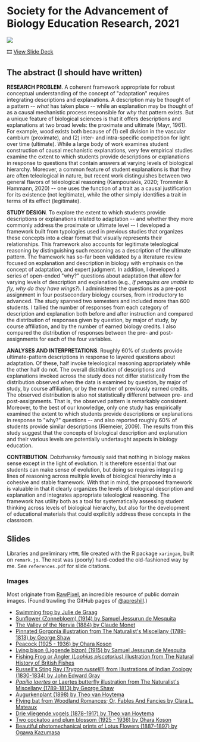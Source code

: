 # Society for the Advancement of Biology Education Research, 2021

![](css/images/07-21-saber-card.png)

🎞️ [View Slide Deck](https://ledelaney.org/talks/2021saber/)

## The abstract (I should have written)

**RESEARCH PROBLEM**.
A coherent framework appropriate for robust conceptual understanding of the concept of "adaptation" requires integrating descriptions and explanations. A description may be thought of a pattern -- _what_ has taken place -- while an explanation may be thought of as a causal mechanistic process responsible for _why_ that pattern exists. But a unique feature of biological sciences is that it offers descriptions and explanations at two broad levels: the proximate and ultimate (Mayr, 1961). For example, wood exists both because of (1) cell division in the vascular cambium (proximate), and (2) inter- and intra-specific competition for light over time (ultimate). While a large body of work examines student construction of causal mechanistic explanations, very few empirical studies examine the extent to which students provide descriptions or explanations in response to questions that contain answers at varying levels of biological hierarchy. Moreover, a common feature of student explanations is that they are often teleological in nature, but recent work distinguishes between two general flavors of teleological reasoning (Kampourakis, 2020; Trommler & Hammann, 2020) -- one uses the function of a trait as a causal justification for its existence (not legitimate), while the other simply identifies a trait in terms of its effect (legitimate).

**STUDY DESIGN**.
To explore the extent to which students provide descriptions or explanations related to adaptation -- and whether they more commonly address the proximate or ultimate level -- I developed a framework built from typologies used in previous studies that organizes these concepts into a clear format that visually represents their relationships. This framework also accounts for legitimate teleological reasoning by distinguishing such reasoning as a description of the ultimate pattern. The framework has so-far been validated by a literature review focused on explanation and description in biology with emphasis on the concept of adaptation, and expert judgment. In addition, I developed a series of open-ended "why?" questions about adaptation that allow for varying levels of description and explanation (e.g., _If penguins are unable to fly, why do they have wings?_). I administered the questions as a pre-post assignment in four postsecondary biology courses, from introductory to advanced. The study spanned two semesters and included more than 600 students. I tallied the number of responses from each category of description and explanation both before and after instruction and compared the distribution of responses given by question, by major of study, by course affiliation, and by the number of earned biology credits. I also compared the distribution of responses between the pre- and post-assignments for each of the four variables.

**ANALYSES AND INTERPRETATIONS**.
Roughly 60% of students provide ultimate-pattern descriptions in response to layered questions about adaptation. Of these, half invoke teleological reasoning appropriately while the other half do not. The overall distribution of descriptions and explanations invoked across the study does not differ statistically from the distribution observed when the data is examined by question, by major of study, by course affiliation, or by the number of previously earned credits. The observed distribution is also not statistically different between pre- and post-assignments. That is, the observed pattern is remarkably consistent. Moreover, to the best of our knowledge, only one study has empirically examined the extent to which students provide descriptions or explanations in response to "why?" questions -- and also reported roughly 60% of students provide similar descriptions (Riemeier, 2009). The results from this study suggest that the concepts of biological description and explanation and their various levels are potentially undertaught aspects in biology education.

**CONTRIBUTION**.
Dobzhansky famously said that nothing in biology makes sense except in the light of evolution. It is therefore essential that our students can make sense of evolution, but doing so requires integrating lines of reasoning across multiple levels of biological hierarchy into a cohesive and stable framework. With that in mind, the proposed framework is valuable in that it clearly organizes the levels of biological description and explanation and integrates appropriate teleological reasoning. The framework has utility both as a tool for systematically assessing student thinking across levels of biological hierarchy, but also for the development of educational materials that could explicitly address these concepts in the classroom.


## Slides

Libraries and preliminary `HTML` file created with the R package `xaringan`, built on `remark.js`. The rest was (poorly) hard-coded the old-fashioned way by me. See `references.pdf` for slide citations.

### Images

Most originate from [RawPixel](https://www.rawpixel.com/category/53/public-domain), an incredible resource of public domain images. (Found trawling the GitHub pages of [@apreshill](https://github.com/apreshill).)

+ [Swimming frog by Julie de Graag](https://www.rawpixel.com/image/466984/free-illustration-image-frog-julie-graag-woodcut)
+ [Sunflower (Zonnebloem) (1914) by Samuel Jessurun de Mesquita](https://www.rawpixel.com/image/2687348/free-illustration-image-sunflower-black-and-white-art)
+ [The Valley of the Nervia (1884) by Claude Monet](https://www.rawpixel.com/image/2677418/free-illustration-image-monet-mountain-claude-monet)
+ [Pinnated Gorgonia illustration from The Naturalist's Miscellany (1789-1813) by George Shaw](https://www.rawpixel.com/image/386751/free-illustration-image-coral-coral-vintage-coral-illustrations)
+ [Peacock (1925 - 1936) by Ohara Koson ](https://www.rawpixel.com/image/436666/beautiful-peacock)
+ [Lying bison (Liggende bizon) (1915) by Samuel Jessurun de Mesquita](https://www.rawpixel.com/image/2700434/free-illustration-image-bull-woodcut-art)
+ [Fishing Frog or Angler (_Lophius piscatorius_) illustration from The Natural History of British Fishes](https://www.rawpixel.com/image/431402/free-illustration-image-fish-angler-sea)
+ [Russell's Sting Ray (_Trygon russellii_) from Illustrations of Indian Zoology (1830-1834) by John Edward Gray](https://www.rawpixel.com/image/329925/vintage-stingray-poster)
+ [_Papilio laertes_ or Laertes butterfly illustration from The Naturalist's Miscellany (1789-1813) by George Shaw ](https://www.rawpixel.com/image/386358/free-illustration-image-butterfly-background-insects)
+ [Augurkenplant (1898) by Theo van Hoytema](https://www.rawpixel.com/image/2734948/free-illustration-image-art-nouveau-vegetables-vintage-vintage-leaves-images)
+ [Flying bat from Woodland Romances; Or, Fables And Fancies by Clara L. Mateaux](https://www.rawpixel.com/image/572603/flying-bat-vintage-drawing)
+ [Drie vliegende vogels (1878–1917) by Theo van Hoytema](https://www.rawpixel.com/image/2735896/free-illustration-image-stork-theo-van-bird-illustration)
+ [Two cockatoo and plum blossom (1925 - 1936) by Ohara Koson](https://www.rawpixel.com/image/436697/two-cockatoo-birds)
+ [Beautiful photomechanical prints of Lotus Flowers (1887–1897) by Ogawa Kazumasa](https://www.rawpixel.com/image/523362/lotus-flowers-ogawa-kazumasa)
